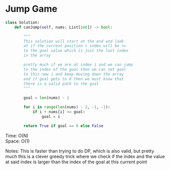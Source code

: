 # Jump Game 

```Python
class Solution:
    def canJump(self, nums: List[int]) -> bool:

        """
        This solution will start at the end and look 
        at if the current position + index will be >=
        to the goal value which is just the last index
        in the array 

        pretty much if we are at index i and we can jump
        to the index of the goal then we can set goal 
        to this new i and keep moving down the array 
        and if goal gets to 0 then we must know that
        there is a valid path to the goal
        """
        
        goal = len(nums) - 1

        for i in range(len(nums) - 2, -1, -1):
            if i + nums[i] >= goal:
                goal = i

        return True if goal == 0 else False
```
Time: O(N)<br>
Space: O(1)<br>

Notes: This is faster than trying to do DP, which is also valid, but pretty much this is a clever greedy trick where we check if the index and the value at said index is larger than the index of the goal at this current point
